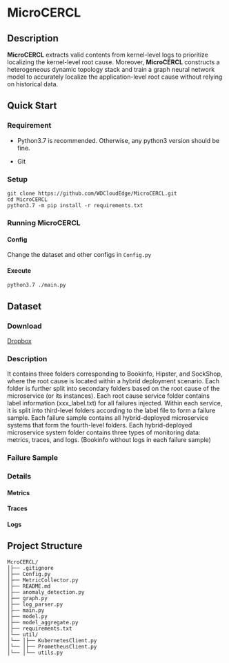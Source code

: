 # MicroCERCL

## Description

**MicroCERCL** extracts valid contents from kernel-level logs to prioritize localizing the kernel-level root cause. Moreover, **MicroCERCL** constructs a heterogeneous dynamic topology stack and train a graph neural network model to accurately localize the application-level root cause without relying on historical data.

## Quick Start

### Requirement

+ Python3.7 is recommended. Otherwise, any python3 version should be fine.

+ Git

### Setup

```shell
git clone https://github.com/WDCloudEdge/MicroCERCL.git
cd MicroCERCL
python3.7 -m pip install -r requirements.txt
```

### Running MicroCERCL

#### Config

Change the dataset and other configs in `Config.py`

#### Execute

```shell
python3.7 ./main.py
```

## Dataset

### Download

[Dropbox](https://www.dropbox.com/scl/fi/s6gugabhlfd4ar46vu3nf/abnormal.zip?rlkey=iztl9kqkorakqt6dxocmlv3k7&st=jsbbcozk&dl=0)

### Description

It contains three folders corresponding to Bookinfo, Hipster, and SockShop, where the root cause is located within a hybrid deployment scenario. Each folder is further split into secondary folders based on the root cause of the microservice (or its instances). Each root cause service folder contains label information (xxx_label.txt) for all failures injected. Within each service, it is split into third-level folders according to the label file to form a failure sample. Each failure sample contains all hybrid-deployed microservice systems that form the fourth-level folders. Each hybrid-deployed microservice system folder contains three types of monitoring data: metrics, traces, and logs. (Bookinfo without logs in each failure sample)

### Failure Sample

### Details

#### Metrics



#### Traces

#### Logs

## Project Structure

```textile
McroCERCL/
│├── .gitignore
│├── Config.py
│├── MetricCollector.py
│├── README.md
│├── anomaly_detection.py
│├── graph.py
│├── log_parser.py
│├── main.py
│├── model.py
│├── model_aggregate.py
│├── requirements.txt
│└── util/
│└── │├── KubernetesClient.py
│└── │├── PrometheusClient.py
│└── │└── utils.py
```